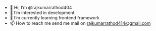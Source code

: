 - 👋 Hi, I’m @rajkumarrathod404
- 👀 I’m interested in development 
- 🌱 I’m currently learning frontend framework
- 📫 How to reach me send me mail on rajkumarrathod414@gmail.com

<!---
rajkumarrathod404/rajkumarrathod404 is a ✨ special ✨ repository because its `README.md` (this file) appears on your GitHub profile.
You can click the Preview link to take a look at your changes.
--->
